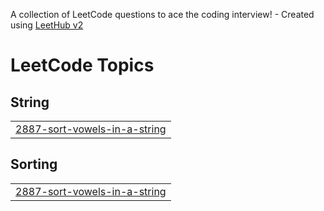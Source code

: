 A collection of LeetCode questions to ace the coding interview! - Created using [LeetHub v2](https://github.com/arunbhardwaj/LeetHub-2.0)
<!---LeetCode Topics Start-->
# LeetCode Topics
## String
|  |
| ------- |
| [2887-sort-vowels-in-a-string](https://github.com/Codealpha07/LeetCode-POTD/tree/master/2887-sort-vowels-in-a-string) |
## Sorting
|  |
| ------- |
| [2887-sort-vowels-in-a-string](https://github.com/Codealpha07/LeetCode-POTD/tree/master/2887-sort-vowels-in-a-string) |
<!---LeetCode Topics End-->